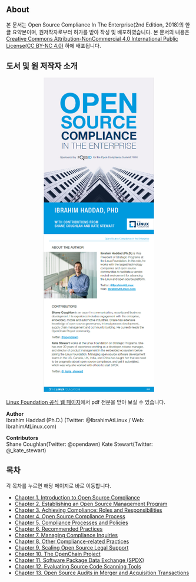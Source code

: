 ## About
본 문서는 Open Source Compliance In The Enterprise(2nd Edition, 2018)의 한글 요약본이며, 원저작자로부터 허가를 받아 작성 및 배포하였습니다.
본 문서의 내용은 [Creative Commons Attribution-NonCommercial 4.0 International Public License(CC BY-NC 4.0)](https://creativecommons.org/licenses/by-nc/4.0/) 하에 배포됩니다.
<br>


## 도서 및 원 저작자 소개
<p align="center">
<img src="./image/readme/osc-enterprise-book1.png" width="300">
<img src="./image/readme/osc-enterprise-book2.png" width="300">
</p>

[Linux Foundation 공식 웹 페이지](https://www.linuxfoundation.org/compliance-and-security/2018/12/open-source-compliance-in-the-enterprise/)에서 pdf 전문을 받아 보실 수 있습니다.

**Author** <br>
Ibrahim Haddad (Ph.D.) (Twitter: @IbrahimAtLinux / Web: IbrahimAtLinux.com)

**Contributors** <br>
Shane Coughlan(Twitter: @opendawn)
Kate Stewart(Twitter: @_kate_stewart)
<br>


## 목차
각 목차를 누르면 해당 페이지로 바로 이동합니다.

-	[Chapter 1. Introduction to Open Source Compliance](https://github.com/ncsoft/osc-enterprise-ko/blob/master/docs/Chapter%201_Introduction%20to%20open%20source%20compliance.md)
-	[Chapter 2. Establishing an Open Source Management Program](https://github.com/ncsoft/osc-enterprise-ko/blob/master/docs/Chapter%202_Establishing%20an%20open%20source%20management%20program.md)
-	[Chapter 3. Achieving Compliance: Roles and Responsibilities](https://github.com/ncsoft/osc-enterprise-ko/blob/master/docs/Chapter%203_Achieving%20Compliance_Roles%20and%20Responsibilities.md)
-	[Chapter 4. Open Source Compliance Process](https://github.com/ncsoft/osc-enterprise-ko/blob/master/docs/Chapter%204_Open%20Source%20Compliance%20Process.md)
-	[Chapter 5. Compliance Processes and Policies](https://github.com/ncsoft/osc-enterprise-ko/blob/master/docs/Chapter%205_Compliance%20Processes%20and%20Policies.md)
-	[Chapter 6. Recommended Practices](https://github.com/ncsoft/osc-enterprise-ko/blob/master/docs/Chapter%206_Recommended%20Practices.md)
-	[Chapter 7. Managing Compliance Inquiries](https://github.com/ncsoft/osc-enterprise-ko/blob/master/docs/Chapter%207_Managing%20Compliance%20Inquiries.md)
-	[Chapter 8. Other Compliance-related Practices](https://github.com/ncsoft/osc-enterprise-ko/blob/master/docs/Chapter%208_Other%20Compliance-related%20Practices.md)
-	[Chapter 9. Scaling Open Source Legal Support](https://github.com/ncsoft/osc-enterprise-ko/blob/master/docs/Chapter%209_Scaling%20Open%20Source%20Legal%20Support.md)
-	[Chapter 10. The OpenChain Project](https://github.com/ncsoft/osc-enterprise-ko/blob/master/docs/Chapter%2010_The%20OpenChain%20Project.md)
-	[Chapter 11. Software Package Data Exchange (SPDX)](https://github.com/ncsoft/osc-enterprise-ko/blob/master/docs/Chapter%2011_Software%20Package%20Data%20Exchange%20(SPDX).md)
-	[Chapter 12. Evaluating Source Code Scanning Tools](https://github.com/ncsoft/osc-enterprise-ko/blob/master/docs/Chapter%2012_Evaluating%20Source%20Code%20Scanning%20Tools.md)
-	[Chapter 13. Open Source Audits in Merger and Acquisition Transactions](https://github.com/ncsoft/osc-enterprise-ko/blob/master/docs/Chapter%2013_Open%20Source%20Audits%20in%20Merger%20and%20Acquisition%20Transactions.md)
